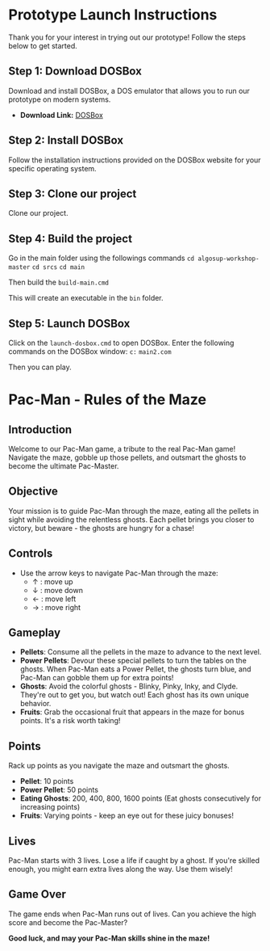 # Prototype Launch Instructions

Thank you for your interest in trying out our prototype! Follow the steps below to get started.

## Step 1: Download DOSBox

Download and install DOSBox, a DOS emulator that allows you to run our prototype on modern systems.

- **Download Link:** [DOSBox](https://www.dosbox.com/download.php?main=1)

## Step 2: Install DOSBox

Follow the installation instructions provided on the DOSBox website for your specific operating system.

## Step 3: Clone our project

Clone our project.

## Step 4: Build the project

Go in the main folder using the followings commands
`cd algosup-workshop-master`
`cd srcs`
`cd main`

Then build the `build-main.cmd`

This will create an executable in the `bin` folder.

## Step 5: Launch DOSBox

Click on the `launch-dosbox.cmd` to open DOSBox. Enter the following commands on the DOSBox window:
```c:```
```main2.com```

Then you can play.

# Pac-Man - Rules of the Maze

## Introduction

Welcome to our Pac-Man game, a tribute to the real Pac-Man game! Navigate the maze, gobble up those pellets, and outsmart the ghosts to become the ultimate Pac-Master.

## Objective

Your mission is to guide Pac-Man through the maze, eating all the pellets in sight while avoiding the relentless ghosts. Each pellet brings you closer to victory, but beware - the ghosts are hungry for a chase!

## Controls

- Use the arrow keys to navigate Pac-Man through the maze:
  - ↑ : move up
  - ↓ : move down
  - ← : move left
  - → : move right

## Gameplay

- **Pellets**: Consume all the pellets in the maze to advance to the next level.
- **Power Pellets**: Devour these special pellets to turn the tables on the ghosts. When Pac-Man eats a Power Pellet, the ghosts turn blue, and Pac-Man can gobble them up for extra points!
- **Ghosts**: Avoid the colorful ghosts - Blinky, Pinky, Inky, and Clyde. They're out to get you, but watch out! Each ghost has its own unique behavior.
- **Fruits**: Grab the occasional fruit that appears in the maze for bonus points. It's a risk worth taking!

## Points

Rack up points as you navigate the maze and outsmart the ghosts.

- **Pellet**: 10 points
- **Power Pellet**: 50 points
- **Eating Ghosts**: 200, 400, 800, 1600 points (Eat ghosts consecutively for increasing points)
- **Fruits**: Varying points - keep an eye out for these juicy bonuses!

## Lives

Pac-Man starts with 3 lives. Lose a life if caught by a ghost. If you're skilled enough, you might earn extra lives along the way. Use them wisely!

## Game Over

The game ends when Pac-Man runs out of lives. Can you achieve the high score and become the Pac-Master?

**Good luck, and may your Pac-Man skills shine in the maze!**
